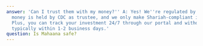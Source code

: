 ```yaml
---
answer: 'Can I trust them with my money?'' A: Yes! We''re regulated by SECP, your
  money is held by CDC as trustee, and we only make Shariah-compliant investments.
  Plus, you can track your investment 24/7 through our portal and withdraw your money
  typically within 1-2 business days.'
question: Is Mahaana safe?
---
```

